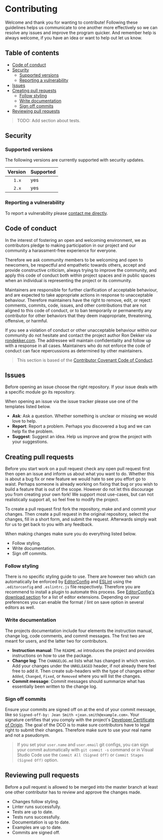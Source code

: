 # Contributing

Welcome and thank you for wanting to contribute! Following these guidelines helps us communicate to one another more effectively so we can resolve any issues and improve the program quicker. And remember help is always welcome, if you have an idea or want to help out let us know.

## Table of contents

- [Code of conduct](#code-of-conduct)
- [Security](#security)
  - [Supported versions](#supported-versions)
  - [Reporting a vulnerability](#reporting-a-vulnerability)
- [Issues](#issues)
- [Creating pull requests](#creating-pull-requests)
  - [Follow styling](#follow-styling)
  - [Write documentation](#write-documentation)
  - [Sign off commits](#sign-off-commits)
- [Reviewing pull requests](#reviewing-pull-requests)

> TODO: Add section about tests.

## Security

### Supported versions

The following versions are currently supported with security updates.

| Version       | Supported |
| ------------- | --------- |
| &#8195; `1.x` | yes       |
| &#8195; `2.x` | yes       |

### Reporting a vulnerability

To report a vulnerability please [contact me directly](https://rondekker.com/#contact).

## Code of conduct

In the interest of fostering an open and welcoming environment, we as contributors pledge to making participation in our project and our community a harassment-free experience for everyone.

Therefore we ask community members to be welcoming and open to newcomers, be respectful and empathetic towards others, accept and provide constructive criticism, always trying to improve the community, and apply this code of conduct both within project spaces and in public spaces when an individual is representing the project or its community.

Maintainers are responsible for further clarification of acceptable behaviour, and are expected to take appropriate actions in response to unacceptable behaviour. Therefore maintainers have the right to remove, edit, or reject comments, commits, code, issues, and other contributions that are not aligned to this code of conduct, or to ban temporarily or permanently any contributor for other behaviors that they deem inappropriate, threatening, offensive, or harmful.

If you see a violation of conduct or other unacceptable behaviour within our community do not hesitate and contact the project author Ron Dekker via [rondekker.com](https://www.rondekker.com). The addressee will maintain confidentiality and follow up with a response in all cases. Maintainers who do not enforce the code of conduct can face repercussions as determined by other maintainers.

> This section is based of the [Contributor Covenant Code of Conduct](https://www.contributor-covenant.org/version/1/4/code-of-conduct).

## Issues

Before opening an issue choose the right repository. If your issue deals with a specific module go its repository.

When opening an issue via the issue tracker please use one of the templates listed below.

- **Ask**: Ask a question. Whether something is unclear or missing we would love to help.
- **Report**: Report a problem. Perhaps you discovered a bug and we can help fix the problem.
- **Suggest**: Suggest an idea. Help us improve and grow the project with your suggestions.

## Creating pull requests

Before you start work on a pull request check any open pull request first then open an issue and inform us about what you want to do. Whether this is about a bug fix or new feature we would hate to see you effort go to waist. Perhaps someone is already working on fixing that bug or you wish to build a feature that is out of the scope. However do not let this discourage you from creating your own fork! We support most use-cases, but can not realistically support all, so feel free to modify the project.

To create a pull request first fork the repository, make and and commit your changes. Then create a pull request in the original repository, select the changes, fill in a short form, and submit the request. Afterwards simply wait for us to get back to you with any feedback.

When making changes make sure you do everything listed below.

- Follow styling.
- Write documentation.
- Sign off commits.

### Follow styling

There is no specific styling guide to use. There are however two which can automatically be enforced by [EditorConfig](https://editorconfig.org) and [ESLint](https://eslint.org) using the `.editorconfig` and `.eslintrc.js` file respectively. Therefore you are recommend to install a plugin to automate this process. See [EditorConfig's download section](https://editorconfig.org/#download) for a list of editor extensions. Depending on your preferences you can enable the format / lint on save option in several editors as well.

### Write documentation

The projects documentation include four elements the instruction manual, change log, code comments, and commit messages. The first two are meant for users, and the latter two for contributors.

- **Instruction manual**: The `README.md` introduces the project and provides instructions on how to use the package.
- **Change log**: The `CHANGELOG.md` lists what has changed in which version. Add your changes under the `UNRELEASED` header, if not already there feel free to add it. Then create sub-headers with the type of changes either `Added`, `Changed`, `Fixed`, or `Removed` where you will list the changes.
- **Commit message**: Commit messages should summarize what has essentially been written to the change log.

### Sign off commits

Ensure your commits are signed off on at the end of your commit message, like so `Signed-off-by: Jean Smith <jean.smith@example.com>`. Your signature certifies that you comply with the project's [Developer Certificate of Origin](/DCO). The goal of the DCO is to make sure contributors have to legal right to submit their changes. Therefore make sure to use your real name and not a pseudonym.

> If you set your `user.name` and `user.email` git configs, you can sign your commit automatically with `git commit -s` command or in Visual Studio Code use the `Commit All (Signed Off)` or `Commit Stages (Signed Off)` option.

## Reviewing pull requests

Before a pull request is allowed to be merged into the master branch at least one other contributor has to review and approve the changes made.

- Changes follow styling.
- Linter runs successfully.
- Tests are up to date.
- Tests runs successfully.
- Documentation is up to date.
- Examples are up to date.
- Commits are signed off.
